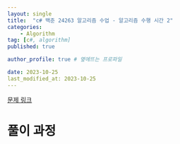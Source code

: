 ```yaml
---
layout: single
title:  "c# 백준 24263 알고리즘 수업 - 알고리즘 수행 시간 2"
categories: 
    - Algorithm
tag: [c#, algorithm]
published: true

author_profile: true # 옆에뜨는 프로파일

date: 2023-10-25
last_modified_at: 2023-10-25
---
```

[문제 링크](https://www.acmicpc.net/problem/24262)

# 풀이 과정